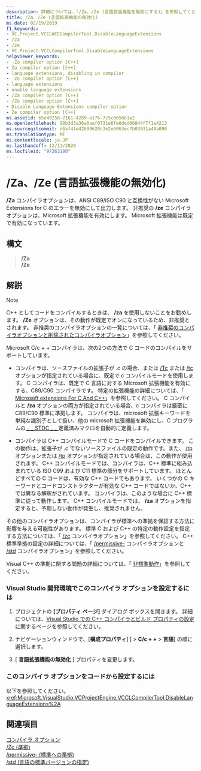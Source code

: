 ```yaml
---
description: 詳細については、「/Za、/Ze (言語拡張機能を無効にする)」を参照してください。
title: /Za、/Ze (言語拡張機能の無効化)
ms.date: 02/19/2019
f1_keywords:
- VC.Project.VCCLWCECompilerTool.DisableLanguageExtensions
- /za
- /ze
- VC.Project.VCCLCompilerTool.DisableLanguageExtensions
helpviewer_keywords:
- -Za compiler option [C++]
- Za compiler option [C++]
- language extensions, disabling in compiler
- -Ze compiler option [C++]
- language extensions
- enable language extensions
- /Za compiler option [C++]
- /Ze compiler option [C++]
- Disable Language Extensions compiler option
- Ze compiler option [C++]
ms.assetid: 65e49258-7161-4289-a176-7c5c0656b1a2
ms.openlocfilehash: 98b3d3a36a0aaf0731e6fe6ded06844f7f1e4213
ms.sourcegitcommit: d6af41e42699628c3e2e6063ec7b03931a49a098
ms.translationtype: MT
ms.contentlocale: ja-JP
ms.lasthandoff: 12/11/2020
ms.locfileid: "97263180"
---
```

# <a name="za-ze-disable-language-extensions"></a>/Za、/Ze (言語拡張機能の無効化)

**/Za** コンパイラオプションは、ANSI C89/ISO C90 と互換性がない Microsoft Extensions for C のエラーを無効にして出力します。 非推奨の **/ze** コンパイラオプションは、Microsoft 拡張機能を有効にします。 Microsoft 拡張機能は既定で有効になっています。

## <a name="syntax"></a>構文

> **/Za**\
> **/Ze**

## <a name="remarks"></a>解説

> [!NOTE]
> C++ としてコードをコンパイルするときは、 **/za** を使用しないことをお勧めします。 **/Ze** オプションは、その動作が既定でオンになっているため、非推奨とされます。 非推奨のコンパイラオプションの一覧については、「 [非推奨のコンパイラオプションと削除されたコンパイラオプション](compiler-options-listed-by-category.md#deprecated-and-removed-compiler-options)」を参照してください。

Microsoft C/c + + コンパイラは、次の2つの方法で C コードのコンパイルをサポートしています。

- コンパイラは、ソースファイルの拡張子が *.c* の場合、または [/Tc](tc-tp-tc-tp-specify-source-file-type.md) または [/tc](tc-tp-tc-tp-specify-source-file-type.md) オプションが指定されている場合に、既定で c コンパイルモードを使用します。 C コンパイラは、既定で C 言語に対する Microsoft 拡張機能を有効にする、C89/C90 コンパイラです。 特定の拡張機能の詳細については、「 [Microsoft extensions For C And C++](microsoft-extensions-to-c-and-cpp.md)」を参照してください。 C コンパイルと **/za** オプションの両方が指定されている場合、c コンパイラは厳密に C89/C90 標準に準拠します。 コンパイラは、microsoft 拡張キーワードを単純な識別子として扱い、他の microsoft 拡張機能を無効にし、C プログラムの[ \_ \_ STDC \_ \_ ](../../preprocessor/predefined-macros.md)定義済みマクロを自動的に定義します。

- コンパイラは C++ コンパイルモードで C コードをコンパイルできます。 この動作は、拡張子が *.c* でないソースファイルの既定の動作です。また、 [/tp](tc-tp-tc-tp-specify-source-file-type.md) オプションまたは [/tp](tc-tp-tc-tp-specify-source-file-type.md) オプションが指定されている場合は、この動作が使用されます。 C++ コンパイルモードでは、コンパイラは、C++ 標準に組み込まれている ISO C99 および C11 標準の部分をサポートしています。 ほとんどすべての C コードは、有効な C++ コードでもあります。 いくつかの C キーワードとコードコンストラクターが有効な C++ コードではないか、C++ では異なる解釈がされています。 コンパイラは、このような場合に C++ 標準に従って動作します。 C++ コンパイルモードでは、 **/za** オプションを指定すると、予期しない動作が発生し、推奨されません。

その他のコンパイラオプションは、コンパイラが標準への準拠を保証する方法に影響を与える可能性があります。 標準 C および C++ の特定の動作設定を指定する方法については、「 [/zc](zc-conformance.md) コンパイラオプション」を参照してください。 C++ 標準準拠の設定の詳細については、「 [/permissive-](permissive-standards-conformance.md) コンパイラオプションと [/std](std-specify-language-standard-version.md) コンパイラオプション」を参照してください。

Visual C++ の準拠に関する問題の詳細については、「 [非標準動作](../../cpp/nonstandard-behavior.md)」を参照してください。

### <a name="to-set-this-compiler-option-in-the-visual-studio-development-environment"></a>Visual Studio 開発環境でこのコンパイラ オプションを設定するには

1. プロジェクトの **[プロパティ ページ]** ダイアログ ボックスを開きます。 詳細については、[Visual Studio での C++ コンパイラとビルド プロパティの設定](../working-with-project-properties.md)に関するページを参照してください。

1. ナビゲーションウィンドウで、[**構成プロパティ**] [  >  **C/c + +**  >  **言語**] の順に選択します。

1. [ **言語拡張機能の無効化** ] プロパティを変更します。

### <a name="to-set-this-compiler-option-programmatically"></a>このコンパイラ オプションをコードから設定するには

以下を参照してください。<xref:Microsoft.VisualStudio.VCProjectEngine.VCCLCompilerTool.DisableLanguageExtensions%2A>

## <a name="see-also"></a>関連項目

[コンパイラ オプション](compiler-options.md)<br/>
[/Zc (準拠)](zc-conformance.md)<br/>
[/permissive- (標準への準拠)](permissive-standards-conformance.md)<br/>
[/std (言語の標準バージョンの指定)](std-specify-language-standard-version.md)<br/>
